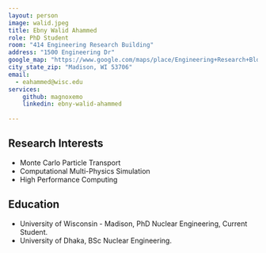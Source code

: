 ```yaml
---
layout: person
image: walid.jpeg
title: Ebny Walid Ahammed
role: PhD Student
room: "414 Engineering Research Building"
address: "1500 Engineering Dr"
google_map: "https://www.google.com/maps/place/Engineering+Research+Bldg,+1500+Engineering+Dr,+Madison,+WI+53706/@43.0722466,-89.411409,19z/data=!4m6!3m5!1s0x8807acc695f684f1:0x2fe05f887d68081a!8m2!3d43.0725321!4d-89.4114737!16s%2Fg%2F1tzvx40_!5m2!1e3!1e4?entry=ttu"
city_state_zip: "Madison, WI 53706"
email:
  - eahammed@wisc.edu
services:
    github: magnoxemo
    linkedin: ebny-walid-ahammed
    
---
```



## Research Interests

 * Monte Carlo Particle Transport 
 * Computational Multi-Physics Simulation
 * High Performance Computing

## Education
* University of Wisconsin - Madison, PhD Nuclear Engineering, Current Student. 
* University of Dhaka, BSc Nuclear Engineering. 